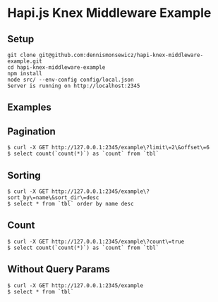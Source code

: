 # Hapi.js Knex Middleware Example

## Setup

```
git clone git@github.com:dennismonsewicz/hapi-knex-middleware-example.git
cd hapi-knex-middleware-example
npm install
node src/ --env-config config/local.json
Server is running on http://localhost:2345
```

## Examples

## Pagination
```
$ curl -X GET http://127.0.0.1:2345/example\?limit\=2\&offset\=6
$ select count(`count(*)`) as `count` from `tbl`
```

## Sorting
```
$ curl -X GET http://127.0.0.1:2345/example\?sort_by\=name\&sort_dir\=desc
$ select * from `tbl` order by name desc
```

## Count
```
$ curl -X GET http://127.0.0.1:2345/example\?count\=true
$ select count(`count(*)`) as `count` from `tbl`
```

## Without Query Params
```
$ curl -X GET http://127.0.0.1:2345/example
$ select * from `tbl`
```
